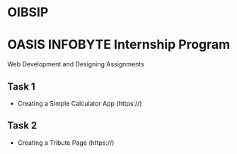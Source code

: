 # OIBSIP
# OASIS INFOBYTE Internship Program

Web Development and Designing Assignments 

## Task 1
- Creating a Simple Calculator App (https://)

## Task 2
- Creating a Tribute Page (https://)
